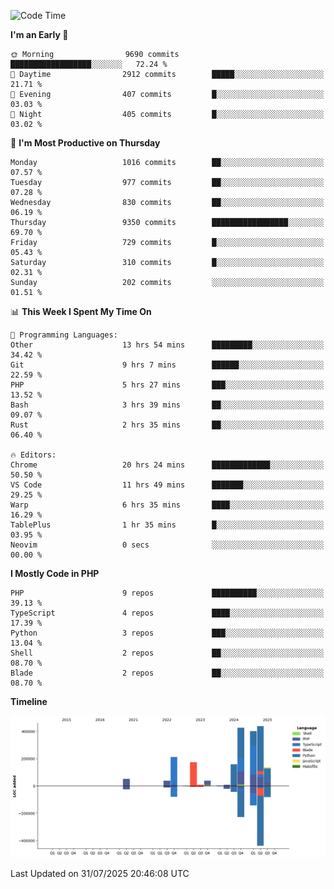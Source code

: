 <!--START_SECTION:waka-->
![Code Time](http://img.shields.io/badge/Code%20Time-3%2C920%20hrs%2029%20mins-blue)

**I'm an Early 🐤** 

```text
🌞 Morning                9690 commits        ██████████████████░░░░░░░   72.24 % 
🌆 Daytime                2912 commits        █████░░░░░░░░░░░░░░░░░░░░   21.71 % 
🌃 Evening                407 commits         █░░░░░░░░░░░░░░░░░░░░░░░░   03.03 % 
🌙 Night                  405 commits         █░░░░░░░░░░░░░░░░░░░░░░░░   03.02 % 
```
📅 **I'm Most Productive on Thursday** 

```text
Monday                   1016 commits        ██░░░░░░░░░░░░░░░░░░░░░░░   07.57 % 
Tuesday                  977 commits         ██░░░░░░░░░░░░░░░░░░░░░░░   07.28 % 
Wednesday                830 commits         ██░░░░░░░░░░░░░░░░░░░░░░░   06.19 % 
Thursday                 9350 commits        █████████████████░░░░░░░░   69.70 % 
Friday                   729 commits         █░░░░░░░░░░░░░░░░░░░░░░░░   05.43 % 
Saturday                 310 commits         █░░░░░░░░░░░░░░░░░░░░░░░░   02.31 % 
Sunday                   202 commits         ░░░░░░░░░░░░░░░░░░░░░░░░░   01.51 % 
```


📊 **This Week I Spent My Time On** 

```text
💬 Programming Languages: 
Other                    13 hrs 54 mins      █████████░░░░░░░░░░░░░░░░   34.42 % 
Git                      9 hrs 7 mins        ██████░░░░░░░░░░░░░░░░░░░   22.59 % 
PHP                      5 hrs 27 mins       ███░░░░░░░░░░░░░░░░░░░░░░   13.52 % 
Bash                     3 hrs 39 mins       ██░░░░░░░░░░░░░░░░░░░░░░░   09.07 % 
Rust                     2 hrs 35 mins       ██░░░░░░░░░░░░░░░░░░░░░░░   06.40 % 

🔥 Editors: 
Chrome                   20 hrs 24 mins      █████████████░░░░░░░░░░░░   50.50 % 
VS Code                  11 hrs 49 mins      ███████░░░░░░░░░░░░░░░░░░   29.25 % 
Warp                     6 hrs 35 mins       ████░░░░░░░░░░░░░░░░░░░░░   16.29 % 
TablePlus                1 hr 35 mins        █░░░░░░░░░░░░░░░░░░░░░░░░   03.95 % 
Neovim                   0 secs              ░░░░░░░░░░░░░░░░░░░░░░░░░   00.00 % 
```

**I Mostly Code in PHP** 

```text
PHP                      9 repos             ██████████░░░░░░░░░░░░░░░   39.13 % 
TypeScript               4 repos             ████░░░░░░░░░░░░░░░░░░░░░   17.39 % 
Python                   3 repos             ███░░░░░░░░░░░░░░░░░░░░░░   13.04 % 
Shell                    2 repos             ██░░░░░░░░░░░░░░░░░░░░░░░   08.70 % 
Blade                    2 repos             ██░░░░░░░░░░░░░░░░░░░░░░░   08.70 % 
```



**Timeline**

![Lines of Code chart](https://raw.githubusercontent.com/abrahamgreyson/abrahamgreyson/main/assets/bar_graph.png)


 Last Updated on 31/07/2025 20:46:08 UTC
<!--END_SECTION:waka-->
